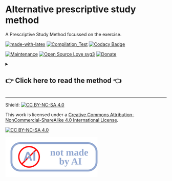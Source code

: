 
# Alternative prescriptive study method

A Prescriptive Study Method focussed on the exercise.

[![made-with-latex](https://img.shields.io/badge/Made%20with-LaTeX-1f425f.svg)](https://www.latex-project.org/)
[![Compilation_Test](https://github.com/R0mb0/Alternative-prescriptive-study-method/actions/workflows/Compilation_Test.yml/badge.svg)](https://github.com/R0mb0/Alternative-prescriptive-study-method/actions/workflows/Compilation_Test.yml)
[![Codacy Badge](https://app.codacy.com/project/badge/Grade/fc9042393f6a4d3f95101d5332e85d32)](https://app.codacy.com/gh/R0mb0/Alternative-prescriptive-study-method/dashboard?utm_source=gh&utm_medium=referral&utm_content=&utm_campaign=Badge_grade)

[![Maintenance](https://img.shields.io/badge/Maintained%3F-yes-green.svg)](https://github.com/R0mb0/Alternative-prescriptive-study-method)
[![Open Source Love svg3](https://badges.frapsoft.com/os/v3/open-source.svg?v=103)](https://github.com/R0mb0/Alternative-prescriptive-study-method)
[![Donate](https://img.shields.io/badge/PayPal-Donate%20to%20Author-blue.svg)](http://paypal.me/R0mb0)


<details>
  <summary>

  ## 👉 Click here to read the method 👈
    
  </summary>

![1.png](https://github.com/R0mb0/Alternative-prescriptive-study-method/blob/main/ReadmeImgs/1.png)
![2.png](https://github.com/R0mb0/Alternative-prescriptive-study-method/blob/main/ReadmeImgs/2.png)
![3.png](https://github.com/R0mb0/Alternative-prescriptive-study-method/blob/main/ReadmeImgs/3.png)
![4.png](https://github.com/R0mb0/Alternative-prescriptive-study-method/blob/main/ReadmeImgs/4.png)
![5.png](https://github.com/R0mb0/Alternative-prescriptive-study-method/blob/main/ReadmeImgs/5.png)
![6.png](https://github.com/R0mb0/Alternative-prescriptive-study-method/blob/main/ReadmeImgs/6.png)
  
</details>

---

Shield: [![CC BY-NC-SA 4.0][cc-by-nc-sa-shield]][cc-by-nc-sa]

This work is licensed under a
[Creative Commons Attribution-NonCommercial-ShareAlike 4.0 International License][cc-by-nc-sa].

[![CC BY-NC-SA 4.0][cc-by-nc-sa-image]][cc-by-nc-sa]

[cc-by-nc-sa]: http://creativecommons.org/licenses/by-nc-sa/4.0/
[cc-by-nc-sa-image]: https://licensebuttons.net/l/by-nc-sa/4.0/88x31.png
[cc-by-nc-sa-shield]: https://img.shields.io/badge/License-CC%20BY--NC--SA%204.0-lightgrey.svg

  <picture>
    <source media="(prefers-color-scheme: dark)"srcset="https://github.com/R0mb0/Not_made_by_AI/blob/main/Badge/SVG/NotMadeByAIDark.svg">
    <source media="(prefers-color-scheme: light)"srcset="https://github.com/R0mb0/Not_made_by_AI/blob/main/Badge/SVG/NotMadeByAILight.svg">
    <img alt="Not made by AI" src="https://github.com/R0mb0/Not_made_by_AI/blob/main/Badge/SVG/NotMadeByAIDefault.svg">
  </picture>
